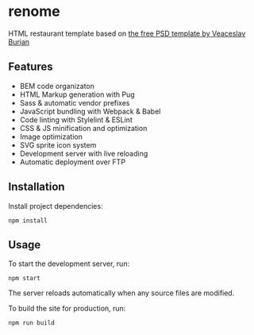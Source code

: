 renome
=================
HTML restaurant template based on [the free PSD template by Veaceslav Burian](https://www.behance.net/gallery/35481315/Renome-Free-PSD-Restaurant-Template) 

Features
--------
* BEM code organizaton
* HTML Markup generation with Pug
* Sass & automatic vendor prefixes
* JavaScript bundling with Webpack & Babel
* Code linting with Stylelint & ESLint
* CSS & JS minification and optimization
* Image optimization
* SVG sprite icon system
* Development server with live reloading
* Automatic deployment over FTP

Installation
------------
Install project dependencies:
```
npm install
```

Usage
-----
To start the development server, run:
```
npm start
```
The server reloads automatically when any source files are modified.

To build the site for production, run:
```
npm run build
```
